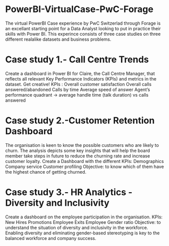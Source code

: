 # PowerBI-VirtualCase-PwC-Forage

The virtual PowerBI Case experience by PwC Switzerlad through Forage is an excellant starting point for a Data Analyst looking to put in practice their skills with
Power BI. 
This experince consists of three case studies on three different realalike datasets and business problems.

# Case study 1.- Call Centre Trends
Create a dashboard in Power BI for Claire, the Call Centre Manager, that reflects all relevant Key Performance Indicators (KPIs) and metrics in the dataset. Get creative! 
KPIs :
Overall customer satisfaction
Overall calls answered/abandoned
Calls by time
Average speed of answer
Agent’s performance quadrant -> average handle time (talk duration) vs calls answered


# Case study 2.-Customer Retention Dashboard
The organisation is keen to know the possible customers who are likely to churn. 
The analysis depicts some key insights that will help the board member take steps in future to reduce the churning rate and increase customer loyalty.
Create a Dashboard with the different KPIs:
Demographics
Company service
Customer profiling 
Objective: to know which of them have the highest chance of getting churned. 


# Case study 3.- HR Analytics - Diversity and Inclusivity
Create a dashboard on the employee participation in the organisation.
KPIs:
New Hires
Promotions
Employee Exits
Employee Gender ratio 
Objective: to understand the situation of diversity and inclusivity in the workforce. 
Enabling diversity and eliminating gender-based stereotyping is key to the balanced workforce and company success.
